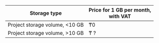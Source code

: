 | Storage type| Price for 1 GB per month, </br>with VAT |
| ----- | ----- | 
| Project storage volume,  <10 GB | ₸0 |
| Project storage volume,  >10 GB | ₸ ? |